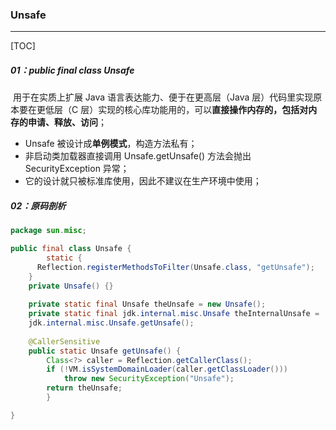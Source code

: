 ### Unsafe 

------

[TOC]

##### 	 01：public final class Unsafe 

​	用于在实质上扩展 Java 语言表达能力、便于在更高层（Java 层）代码里实现原本要在更低层（C 层）实现的核心库功能用的，可以**直接操作内存的，包括对内存的申请、释放、访问**；

- Unsafe 被设计成**单例模式**，构造方法私有；
- 非启动类加载器直接调用 Unsafe.getUnsafe() 方法会抛出 SecurityException 异常；
- 它的设计就只被标准库使用，因此不建议在生产环境中使用；

##### 02：原码剖析

```java
package sun.misc;

public final class Unsafe {
		static {
      Reflection.registerMethodsToFilter(Unsafe.class, "getUnsafe");
    }
  	private Unsafe() {}
  
  	private static final Unsafe theUnsafe = new Unsafe();
  	private static final jdk.internal.misc.Unsafe theInternalUnsafe = 
    jdk.internal.misc.Unsafe.getUnsafe();
  
  	@CallerSensitive
    public static Unsafe getUnsafe() {
        Class<?> caller = Reflection.getCallerClass();
        if (!VM.isSystemDomainLoader(caller.getClassLoader()))
            throw new SecurityException("Unsafe");
        return theUnsafe;
		}

}
```

